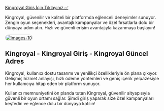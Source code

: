 <a href="https://t.me/+vT5xydT9LLBlMzA0">Kingroyal Giriş İçin Tıklayınız ✅</a>

<p>Kingroyal, güvenilir ve kaliteli bir platformda eğlenceli deneyimler sunuyor. Zengin oyun seçenekleri, avantajlı kampanyalar ve özel fırsatlarla dolu bir dünyaya adım atın. Hızlı ve güvenli erişim avantajıyla kazanmaya başlayın!</p>

<a href="https://t.me/+vT5xydT9LLBlMzA0" title="Kingroyal">
  <img src="https://i.ibb.co/sd5jGSZd/images-10.jpg" alt="images-10" style="max-width: 100%; border: 2px solid #ddd; border-radius: 10px;">
</a>

<h2>Kingroyal - Kingroyal Giriş - Kingroyal Güncel Adres</h2>

<p>Kingroyal, kullanıcı dostu tasarımı ve yenilikçi özellikleriyle ön plana çıkıyor. Gelişmiş hizmet anlayışı, hızlı ödeme yöntemleri ve geniş içerik yelpazesiyle her kullanıcıya hitap eden bir platform sunuyor.</p>

<p>Kullanıcı memnuniyetini ön planda tutan Kingroyal, güvenilir altyapısıyla güvenli bir oyun ortamı sağlar. Şimdi giriş yaparak size özel kampanyaları keşfedin ve eğlence dolu bir dünyaya katılın!</p>
